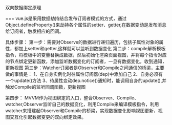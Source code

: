 
  双向数据绑定原理

===
vue.js是采用数据劫持结合发布订阅者模式的方式，通过Object.defineProperty()来劫持各个属性的setter、getter,在数据变动是发布消息给订阅者，触发相应的回调。

具体步骤：
 第一步：需要对Observe的数据进行递归遍历，包括子属性对象的属性，都加上setter和getter,这样就可以监听到数据变化
 第二步：compile解析模板指令，将模板中的变量替换成数据，然后初始化渲染页面视图，并将每个指令对应的节点绑定更新函数，添加监听数据变化的订阅者，一旦有数据变化，收到通知，更新视图
 第三步：Watcher订阅者是Observer和Compile之间通信的桥梁，主要做的事情是：
  1、在自身实例化时往属性订阅器(dep)中添加自己
  2、自身必须有一个update()方法
  3、待属性变动dep.notice()通知时，能调用自身的update(),并触发Compile的监听回调函数，更新视图

第四步： MVVM作为视图绑定的入口，整合Observer、Compile、watcher,Observer监听自己的数据变化，利用Compile来编译模板指令，利用watcher来搭建起Observer和Compile的桥梁，实现数据变化影响视图更新，视图交互化引起数据变更的双向绑定效果。